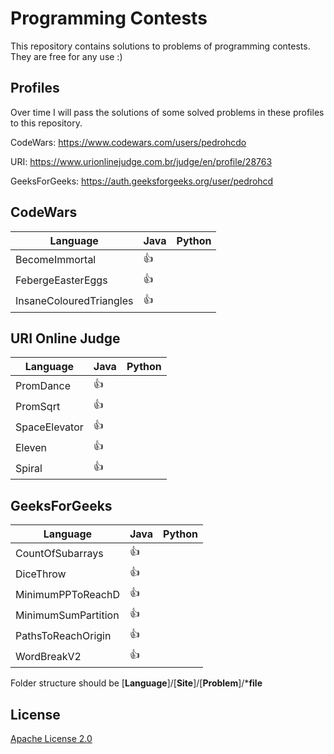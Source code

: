 # Programming Contests

This repository contains solutions to problems of programming contests.
They are free for any use :)

## Profiles

Over time I will pass the solutions of some solved problems in these profiles to this repository.

CodeWars: https://www.codewars.com/users/pedrohcdo

URI: https://www.urionlinejudge.com.br/judge/en/profile/28763

GeeksForGeeks: https://auth.geeksforgeeks.org/user/pedrohcd

## CodeWars


Language| Java | Python
--- | --- | --- |
BecomeImmortal | :+1: |  |
FebergeEasterEggs | :+1: |  |
InsaneColouredTriangles | :+1: |  |

## URI Online Judge


Language| Java | Python
--- | --- | --- |
PromDance | :+1: |  |
PromSqrt | :+1: |  |
SpaceElevator | :+1: |  |
Eleven | :+1: |  |
Spiral | :+1: |  |

## GeeksForGeeks


Language| Java | Python
--- | --- | --- |
CountOfSubarrays | :+1: |  |
DiceThrow | :+1: |
MinimumPPToReachD | :+1: |  |
MinimumSumPartition | :+1: |  |
PathsToReachOrigin | :+1: |  |
WordBreakV2 | :+1: |  |

Folder structure should be
[**Language**]/[**Site**]/[**Problem**]/***file**  


## License

[Apache License 2.0](LICENSE)
